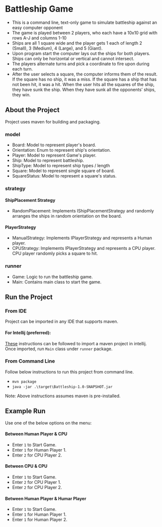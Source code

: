 # Battleship Game

- This is a command line, text-only game to simulate battleship against an easy computer opponent
- The game is played between 2 players, who each have a 10x10 grid with rows A-J and columns 1-10
- Ships are all 1 square wide and the player gets 1 each of length 2 (Small), 3 (Medium), 4 (Large), and 5 (Giant).
- Upon program start the computer lays out the ships for both players. Ships can only be horizontal or vertical and
  cannot intersect.
- The players alternate turns and pick a coordinate to fire upon during each turn.
- After the user selects a square, the computer informs them of the result. If the square has no ship, it was a miss. If
  the square has a ship that has not been hit, it was a hit. When the user hits all the squares of the ship, they have
  sunk the ship. When they have sunk all the opponents’ ships, they win.

## About the Project

Project uses maven for building and packaging.

### model

- Board: Model to represent player's board.
- Orientation: Enum to represent ship's orientation.
- Player: Model to represent Game's player.
- Ship: Model to represent battleship.
- ShipType: Model to represent ship types / length
- Square: Model to represent single square of board.
- SquareStatus: Model to represent a square's status.

### strategy

#### ShipPlacement Strategy

- RandomPlacement: Implements IShipPlacementStrategy and randomly arranges the ships in random orientation on the board.

#### PlayerStrategy

- ManualStrategy: Implements IPlayerStrategy and represents a Human player.
- CPUStrategy: Implements IPlayerStrategy and represents a CPU player. CPU player randomly picks a square to hit.

### runner

- Game: Logic to run the battleship game.
- Main: Contains main class to start the game.

## Run the Project

### From IDE

Project can be imported in any IDE that supports maven.

#### For Intellij (preferred):

[These](https://www.jetbrains.com/idea/guide/tutorials/working-with-maven/importing-a-project/) instructions can be
followed to import a maven project in intellij. Once imported, run `Main` class under `runner` package.

### From Command Line

Follow below instructions to run this project from command line.

- `mvn package`
- `java -jar .\target\Battleship-1.0-SNAPSHOT.jar`

Note: Above instructions assumes maven is pre-installed.

## Example Run
Use one of the below options on the menu:
#### Between Human Player & CPU
- Enter `1` to Start Game.
- Enter `1` for Human Player 1.
- Enter `2` for CPU Player 2.
#### Between CPU & CPU
- Enter `1` to Start Game.
- Enter `2` for CPU Player 1.
- Enter `2` for CPU Player 2.
#### Between Human Player & Humar Player
- Enter `1` to Start Game.
- Enter `1` for Human Player 1.
- Enter `1` for Human Player 2.
